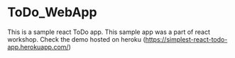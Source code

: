 # ToDo_WebApp
This is a sample react ToDo app. This sample app was a part of react workshop.  Check the demo hosted on heroku (https://simplest-react-todo-app.herokuapp.com/)

